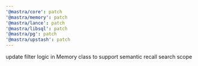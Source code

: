 ```yaml
---
'@mastra/core': patch
'@mastra/memory': patch
'@mastra/lance': patch
'@mastra/libsql': patch
'@mastra/pg': patch
'@mastra/upstash': patch
---
```


update filter logic in Memory class to support semantic recall search scope
